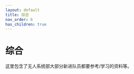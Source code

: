 ```yaml
---
layout: default
title: 综合
nav_order: 6
has_children: true
---
```


# 综合

这里包含了无人系统部大部分新进队员都要参考/学习的资料等。

